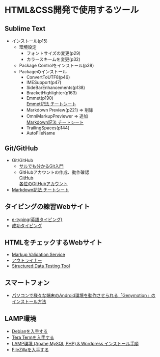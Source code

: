 # HTML&CSS開発で使用するツール

## Sublime Text

- インストール(p15)
	- 環境設定
		- フォントサイズの変更(p29)
		- カラースキームを変更(p32)
	- Package Controlをインストール(p38)
	- Packageのインストール
		- ConvertToUTF8(p46)
		- IMESupport(p47)
		- SideBarEnhancements(p138)
		- BracketHighlighter(p163)
		- Emmet(p190)  
		<a href="http://docs.emmet.io/cheat-sheet/" target="_blank">Emmet記法 チートシート</a>
		- Markdown Preview(p221) => 削除
		- OmniMarkupPreviewer => 追加  
		<a href="https://help.github.com/articles/github-flavored-markdown/" target="_blank">Markdown記法 チートシート</a>
		- TrailingSpaces(p144)
		- AutoFileName

## Git/GitHub

- Git/GitHub
	- <a href="http://www.backlog.jp/git-guide/" target="_blank">サルでも分かるGit入門</a>
	- GitHubアカウントの作成、動作確認  
	<a href="https://github.com/" target="_blank">GitHub</a>  
	<a href="https://github.com/wp15000/list/blob/master/github.md" target="_blank">各位のGitHubアカウント</a>
- <a href="https://help.github.com/articles/github-flavored-markdown/" target="_blank">Markdown記法 チートシート</a>

## タイピングの練習Webサイト

- <a href="http://www.e-typing.ne.jp/english/" target="_blank">e-typing(英語タイピング)</a>
- <a href="http://www.seikoutyping.com/index.php?shosinshatyping" target="_blank">成功タイピング</a>

## HTMLをチェックするWebサイト

- <a href="http://validator.w3.org/" target="_blank">Markup Validation Service</a>
- <a href="http://gsnedders.html5.org/outliner/" target="_blank">アウトライナー</a>
- <a href="https://developers.google.com/structured-data/testing-tool/">Structured Data Testing Tool</a>

## スマートフォン

- <a href="http://nelog.jp/genymotion-install" target="_blank">パソコンで様々な端末のAndroid環境を動作させられる「Genymotion」のインストール方法</a>

## LAMP環境

- <a href="https://www.debian.org/" target="_blank">Debianを入手する</a>
- <a href="https://osdn.jp/projects/ttssh2/" target="_blank">Tera Termを入手する</a>
- <a href="http://www.slideshare.net/kkyama/lamppostgre-sqldebian" target="_blank">LAMP環境 (Apahe,MySQL,PHP) & Wordpress インストール手順 </a>
- <a href="https://osdn.jp/projects/filezilla/releases/" target="_blank">FileZillaを入手する</a>
